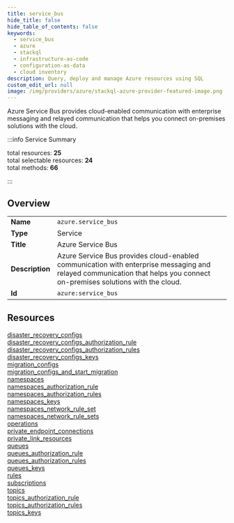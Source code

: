 ```yaml
---
title: service_bus
hide_title: false
hide_table_of_contents: false
keywords:
  - service_bus
  - azure
  - stackql
  - infrastructure-as-code
  - configuration-as-data
  - cloud inventory
description: Query, deploy and manage Azure resources using SQL
custom_edit_url: null
image: /img/providers/azure/stackql-azure-provider-featured-image.png
---
```


Azure Service Bus provides cloud-enabled communication with enterprise messaging and relayed communication that helps you connect on-premises solutions with the cloud.  
    
:::info Service Summary

<div class="row">
<div class="providerDocColumn">
<span>total resources:&nbsp;<b>25</b></span><br />
<span>total selectable resources:&nbsp;<b>24</b></span><br />
<span>total methods:&nbsp;<b>66</b></span><br />
</div>
</div>

:::

## Overview
<table><tbody>
<tr><td><b>Name</b></td><td><code>azure.service_bus</code></td></tr>
<tr><td><b>Type</b></td><td>Service</td></tr>
<tr><td><b>Title</b></td><td>Azure Service Bus</td></tr>
<tr><td><b>Description</b></td><td>Azure Service Bus provides cloud-enabled communication with enterprise messaging and relayed communication that helps you connect on-premises solutions with the cloud.</td></tr>
<tr><td><b>Id</b></td><td><code>azure:service_bus</code></td></tr>
</tbody></table>

## Resources
<div class="row">
<div class="providerDocColumn">
<a href="/providers/azure/service_bus/disaster_recovery_configs/">disaster_recovery_configs</a><br />
<a href="/providers/azure/service_bus/disaster_recovery_configs_authorization_rule/">disaster_recovery_configs_authorization_rule</a><br />
<a href="/providers/azure/service_bus/disaster_recovery_configs_authorization_rules/">disaster_recovery_configs_authorization_rules</a><br />
<a href="/providers/azure/service_bus/disaster_recovery_configs_keys/">disaster_recovery_configs_keys</a><br />
<a href="/providers/azure/service_bus/migration_configs/">migration_configs</a><br />
<a href="/providers/azure/service_bus/migration_configs_and_start_migration/">migration_configs_and_start_migration</a><br />
<a href="/providers/azure/service_bus/namespaces/">namespaces</a><br />
<a href="/providers/azure/service_bus/namespaces_authorization_rule/">namespaces_authorization_rule</a><br />
<a href="/providers/azure/service_bus/namespaces_authorization_rules/">namespaces_authorization_rules</a><br />
<a href="/providers/azure/service_bus/namespaces_keys/">namespaces_keys</a><br />
<a href="/providers/azure/service_bus/namespaces_network_rule_set/">namespaces_network_rule_set</a><br />
<a href="/providers/azure/service_bus/namespaces_network_rule_sets/">namespaces_network_rule_sets</a><br />
<a href="/providers/azure/service_bus/operations/">operations</a><br />
</div>
<div class="providerDocColumn">
<a href="/providers/azure/service_bus/private_endpoint_connections/">private_endpoint_connections</a><br />
<a href="/providers/azure/service_bus/private_link_resources/">private_link_resources</a><br />
<a href="/providers/azure/service_bus/queues/">queues</a><br />
<a href="/providers/azure/service_bus/queues_authorization_rule/">queues_authorization_rule</a><br />
<a href="/providers/azure/service_bus/queues_authorization_rules/">queues_authorization_rules</a><br />
<a href="/providers/azure/service_bus/queues_keys/">queues_keys</a><br />
<a href="/providers/azure/service_bus/rules/">rules</a><br />
<a href="/providers/azure/service_bus/subscriptions/">subscriptions</a><br />
<a href="/providers/azure/service_bus/topics/">topics</a><br />
<a href="/providers/azure/service_bus/topics_authorization_rule/">topics_authorization_rule</a><br />
<a href="/providers/azure/service_bus/topics_authorization_rules/">topics_authorization_rules</a><br />
<a href="/providers/azure/service_bus/topics_keys/">topics_keys</a><br />
</div>
</div>
